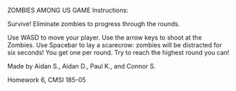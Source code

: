 ZOMBIES AMONG US GAME
Instructions:

Survive! Eliminate zombies to progress through the rounds.

Use WASD to move your player.
Use the arrow keys to shoot at the Zombies.
Use Spacebar to lay a scarecrow: zombies will be distracted for six seconds! You get one per round.
Try to reach the highest round you can!

Made by Aidan S., Aidan D., Paul K., and Connor S.

Homework 6, CMSI 185-05
